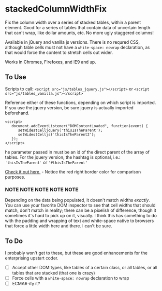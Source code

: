 # stackedColumnWidthFix
Fix the column width over a series of stacked tables, within a parent element. Good for a series of tables that contain data of uncertain length that can't wrap, like dollar amounts, etc. No more ugly staggered columns!

Available in jQuery and vanilla js versions. There is no requred CSS, although table cells must not have a `white-space: nowrap` declaration, as that would force the content to stretch cells out wider.

Works in Chromes, Firefoxes, and IE9 and up.

## To Use
Scripts to call:
`<script src="js/tables_jquery.js"></script>`
or
`<script src="js/tables_vanilla.js"></script>`

Reference either of these functions, depending on which script is imported. If you use the jquery version, be sure jquery is actually imported beforehand.
```
<script>
   document.addEventListener("DOMContentLoaded", function(event) { 
      setWidestCelljquery('thisIsTheParent');
      setWidestCelljs('thisIsTheParent2');
   });
</script>
```

he parameter passed in must be an id of the direct parent of the array of tables. For the jquery version, the hashtag is optional, i.e.: `'thisIsTheParent'` or `'#thisIsTheParent'`

[Check it out here.](https://jdinitto.github.io/stackedColumnWidthFix) - Notice the red right border color for comparison purposes.

### NOTE NOTE NOTE NOTE NOTE
Depending on the data being populated, it doesn't match widths *exactly*. You can use your favorite DOM inspector to see that cell widths that should match, don't match in reality; there can be a pixelish of difference, though it sometimes it's hard to pick up on it, visually. I think this has something to do with the padding and wrapping of text and white-space native to browsers that force a little width here and there. I can't be sure.

## To Do
I probably won't get to these, but these are good enhancements for the enterprising upstart coder.
- [ ] Accept other DOM types, like tables of a certain class, or all tables, or all tables that are stacked (that one is crazy)
- [ ] Force cells with a `white-space: nowrap` declaration to wrap
- [ ] ECMA6-ify it?

